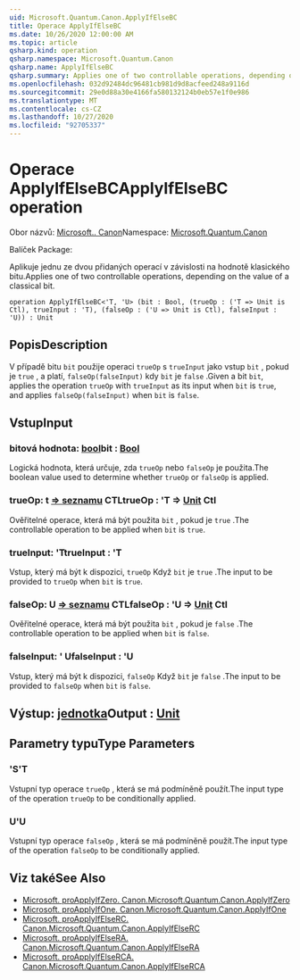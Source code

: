 ```yaml
---
uid: Microsoft.Quantum.Canon.ApplyIfElseBC
title: Operace ApplyIfElseBC
ms.date: 10/26/2020 12:00:00 AM
ms.topic: article
qsharp.kind: operation
qsharp.namespace: Microsoft.Quantum.Canon
qsharp.name: ApplyIfElseBC
qsharp.summary: Applies one of two controllable operations, depending on the value of a classical bit.
ms.openlocfilehash: 032d92484dc96481cb981d9d8acfeed248a9116d
ms.sourcegitcommit: 29e0d88a30e4166fa580132124b0eb57e1f0e986
ms.translationtype: MT
ms.contentlocale: cs-CZ
ms.lasthandoff: 10/27/2020
ms.locfileid: "92705337"
---
```

# <a name="applyifelsebc-operation"></a><span data-ttu-id="ad7fd-102">Operace ApplyIfElseBC</span><span class="sxs-lookup"><span data-stu-id="ad7fd-102">ApplyIfElseBC operation</span></span>

<span data-ttu-id="ad7fd-103">Obor názvů: [Microsoft.. Canon](xref:Microsoft.Quantum.Canon)</span><span class="sxs-lookup"><span data-stu-id="ad7fd-103">Namespace: [Microsoft.Quantum.Canon](xref:Microsoft.Quantum.Canon)</span></span>

<span data-ttu-id="ad7fd-104">Balíček [](https://nuget.org/packages/)</span><span class="sxs-lookup"><span data-stu-id="ad7fd-104">Package: [](https://nuget.org/packages/)</span></span>


<span data-ttu-id="ad7fd-105">Aplikuje jednu ze dvou přidaných operací v závislosti na hodnotě klasického bitu.</span><span class="sxs-lookup"><span data-stu-id="ad7fd-105">Applies one of two controllable operations, depending on the value of a classical bit.</span></span>

```qsharp
operation ApplyIfElseBC<'T, 'U> (bit : Bool, (trueOp : ('T => Unit is Ctl), trueInput : 'T), (falseOp : ('U => Unit is Ctl), falseInput : 'U)) : Unit
```


## <a name="description"></a><span data-ttu-id="ad7fd-106">Popis</span><span class="sxs-lookup"><span data-stu-id="ad7fd-106">Description</span></span>

<span data-ttu-id="ad7fd-107">V případě bitu `bit` použije operaci `trueOp` s `trueInput` jako vstup `bit` , pokud je `true` , a platí, `falseOp(falseInput)` kdy `bit` je `false` .</span><span class="sxs-lookup"><span data-stu-id="ad7fd-107">Given a bit `bit`, applies the operation `trueOp` with `trueInput` as its input when `bit` is `true`, and applies `falseOp(falseInput)` when `bit` is `false`.</span></span>

## <a name="input"></a><span data-ttu-id="ad7fd-108">Vstup</span><span class="sxs-lookup"><span data-stu-id="ad7fd-108">Input</span></span>

### <a name="bit--bool"></a><span data-ttu-id="ad7fd-109">bitová hodnota: [bool](xref:microsoft.quantum.lang-ref.bool)</span><span class="sxs-lookup"><span data-stu-id="ad7fd-109">bit : [Bool](xref:microsoft.quantum.lang-ref.bool)</span></span>

<span data-ttu-id="ad7fd-110">Logická hodnota, která určuje, zda `trueOp` nebo `falseOp` je použita.</span><span class="sxs-lookup"><span data-stu-id="ad7fd-110">The boolean value used to determine whether `trueOp` or `falseOp` is applied.</span></span>


### <a name="trueop--t--unit-ctl"></a><span data-ttu-id="ad7fd-111">trueOp: t [=> seznamu](xref:microsoft.quantum.lang-ref.unit) CTL</span><span class="sxs-lookup"><span data-stu-id="ad7fd-111">trueOp : 'T => [Unit](xref:microsoft.quantum.lang-ref.unit) Ctl</span></span>

<span data-ttu-id="ad7fd-112">Ověřitelné operace, která má být použita `bit` , pokud je `true` .</span><span class="sxs-lookup"><span data-stu-id="ad7fd-112">The controllable operation to be applied when `bit` is `true`.</span></span>


### <a name="trueinput--t"></a><span data-ttu-id="ad7fd-113">trueInput: 'T</span><span class="sxs-lookup"><span data-stu-id="ad7fd-113">trueInput : 'T</span></span>

<span data-ttu-id="ad7fd-114">Vstup, který má být k dispozici, `trueOp` Když `bit` je `true` .</span><span class="sxs-lookup"><span data-stu-id="ad7fd-114">The input to be provided to `trueOp` when `bit` is `true`.</span></span>


### <a name="falseop--u--unit-ctl"></a><span data-ttu-id="ad7fd-115">falseOp: U [=> seznamu](xref:microsoft.quantum.lang-ref.unit) CTL</span><span class="sxs-lookup"><span data-stu-id="ad7fd-115">falseOp : 'U => [Unit](xref:microsoft.quantum.lang-ref.unit) Ctl</span></span>

<span data-ttu-id="ad7fd-116">Ověřitelné operace, která má být použita `bit` , pokud je `false` .</span><span class="sxs-lookup"><span data-stu-id="ad7fd-116">The controllable operation to be applied when `bit` is `false`.</span></span>


### <a name="falseinput--u"></a><span data-ttu-id="ad7fd-117">falseInput: ' U</span><span class="sxs-lookup"><span data-stu-id="ad7fd-117">falseInput : 'U</span></span>

<span data-ttu-id="ad7fd-118">Vstup, který má být k dispozici, `falseOp` Když `bit` je `false` .</span><span class="sxs-lookup"><span data-stu-id="ad7fd-118">The input to be provided to `falseOp` when `bit` is `false`.</span></span>



## <a name="output--unit"></a><span data-ttu-id="ad7fd-119">Výstup: [jednotka](xref:microsoft.quantum.lang-ref.unit)</span><span class="sxs-lookup"><span data-stu-id="ad7fd-119">Output : [Unit](xref:microsoft.quantum.lang-ref.unit)</span></span>



## <a name="type-parameters"></a><span data-ttu-id="ad7fd-120">Parametry typu</span><span class="sxs-lookup"><span data-stu-id="ad7fd-120">Type Parameters</span></span>

### <a name="t"></a><span data-ttu-id="ad7fd-121">'S</span><span class="sxs-lookup"><span data-stu-id="ad7fd-121">'T</span></span>

<span data-ttu-id="ad7fd-122">Vstupní typ operace `trueOp` , která se má podmíněně použít.</span><span class="sxs-lookup"><span data-stu-id="ad7fd-122">The input type of the operation `trueOp` to be conditionally applied.</span></span>
### <a name="u"></a><span data-ttu-id="ad7fd-123">U</span><span class="sxs-lookup"><span data-stu-id="ad7fd-123">'U</span></span>

<span data-ttu-id="ad7fd-124">Vstupní typ operace `falseOp` , která se má podmíněně použít.</span><span class="sxs-lookup"><span data-stu-id="ad7fd-124">The input type of the operation `falseOp` to be conditionally applied.</span></span>

## <a name="see-also"></a><span data-ttu-id="ad7fd-125">Viz také</span><span class="sxs-lookup"><span data-stu-id="ad7fd-125">See Also</span></span>

- [<span data-ttu-id="ad7fd-126">Microsoft. proApplyIfZero. Canon.</span><span class="sxs-lookup"><span data-stu-id="ad7fd-126">Microsoft.Quantum.Canon.ApplyIfZero</span></span>](xref:Microsoft.Quantum.Canon.ApplyIfZero)
- [<span data-ttu-id="ad7fd-127">Microsoft. proApplyIfOne. Canon.</span><span class="sxs-lookup"><span data-stu-id="ad7fd-127">Microsoft.Quantum.Canon.ApplyIfOne</span></span>](xref:Microsoft.Quantum.Canon.ApplyIfOne)
- [<span data-ttu-id="ad7fd-128">Microsoft. proApplyIfElseRC. Canon.</span><span class="sxs-lookup"><span data-stu-id="ad7fd-128">Microsoft.Quantum.Canon.ApplyIfElseRC</span></span>](xref:Microsoft.Quantum.Canon.ApplyIfElseRC)
- [<span data-ttu-id="ad7fd-129">Microsoft. proApplyIfElseRA. Canon.</span><span class="sxs-lookup"><span data-stu-id="ad7fd-129">Microsoft.Quantum.Canon.ApplyIfElseRA</span></span>](xref:Microsoft.Quantum.Canon.ApplyIfElseRA)
- [<span data-ttu-id="ad7fd-130">Microsoft. proApplyIfElseRCA. Canon.</span><span class="sxs-lookup"><span data-stu-id="ad7fd-130">Microsoft.Quantum.Canon.ApplyIfElseRCA</span></span>](xref:Microsoft.Quantum.Canon.ApplyIfElseRCA)